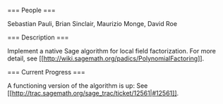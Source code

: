 === People ===

Sebastian Pauli, Brian Sinclair, Maurizio Monge, David Roe

=== Description ===

Implement a native Sage algorithm for local field factorization. For more detail, see [[http://wiki.sagemath.org/padics/PolynomialFactoring]].

=== Current Progress ===

A functioning version of the algorithm is up: See [[http://trac.sagemath.org/sage_trac/ticket/12561|#12561]].  
